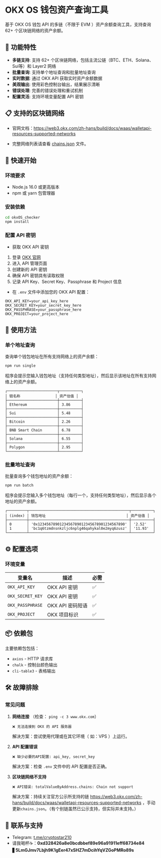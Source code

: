 # OKX OS 钱包资产查询工具

基于 OKX OS 钱包 API 的多链（不限于 EVM ）资产余额查询工具，支持查询 62+ 个区块链网络的资产余额。

## 🌟 功能特性

- **多链支持**: 支持 62+ 个区块链网络，包括主流公链（BTC、ETH、Solana、Sui等）和 Layer2 网络
- **批量查询**: 支持单个地址查询和批量地址查询
- **实时数据**: 通过 OKX API 获取实时资产余额数据
- **美观输出**: 使用彩色控制台输出，结果展示清晰
- **错误处理**: 完善的错误处理和重试机制
- **配置灵活**: 支持环境变量配置 API 密钥

## 📋 支持的区块链网络
- 官网文档：https://web3.okx.com/zh-hans/build/docs/waas/walletapi-resources-supported-networks

- 完整网络列表请查看 [chains.json](./chains.json) 文件。

## 🚀 快速开始

### 环境要求

- Node.js 16.0 或更高版本
- npm 或 yarn 包管理器

### 安装依赖

```bash
cd okxOS_checker
npm install
```

### 配置 API 密钥

- 获取 OKX API 密钥
1. 登录 [OKX 官网](https://web3.okx.com/zh-hans/build/dev-portal)
2. 进入 API 管理页面
3. 创建新的 API 密钥
4. 确保 API 密钥具有读取权限
5. 记录 API Key、Secret Key、Passphrase 和 Project 信息

- 在 `.env` 文件中添加您的 OKX API 配置：
```env
OKX_API_KEY=your_api_key_here
OKX_SECRET_KEY=your_secret_key_here
OKX_PASSPHRASE=your_passphrase_here
OKX_PROJECT=your_project_here
```

## 📖 使用方法

### 单个地址查询

查询单个钱包地址在所有支持网络上的资产余额：

```bash
npm run single
```

程序会提示您输入钱包地址（支持任何类型地址），然后显示该地址在所有支持网络上的资产余额。

```
┌───────────────────────┬──────────┐
│ 链名称                │ 资产估值 │
├───────────────────────┼──────────┤
│ Ethereum              │ 3.86     │
├───────────────────────┼──────────┤
│ Sui                   │ 5.48     │
├───────────────────────┼──────────┤
│ Bitcoin               │ 2.26     │
├───────────────────────┼──────────┤
│ BNB Smart Chain       │ 6.78     │
├───────────────────────┼──────────┤
│ Solana                │ 6.55     │
├───────────────────────┼──────────┤
│ Polygon               │ 2.95     │
└───────────────────────┴──────────┘
```

### 批量地址查询

批量查询多个钱包地址的资产余额：

```bash
npm run batch
```

程序会提示您输入多个钱包地址（每行一个，支持任何类型地址），然后显示各个地址的资产余额。

```
┌─────────┬──────────────────────────────────────────────┬──────────┐
│ (index) │ 钱包地址                                     │ 资产估值 │
├─────────┼──────────────────────────────────────────────┼──────────┤
│ 0       │ '0x1234567890123456789012345678901234567890' │ '2.52'   │
│ 1       │ 'bc1q6tzmdnsnkzljc6nplg46qahykal0e2myq6zusz' │ '11.93'  │
└─────────┴──────────────────────────────────────────────┴──────────┘
```

## ⚙️ 配置选项

### 环境变量

| 变量名 | 描述 | 必需 |
|--------|------|------|
| `OKX_API_KEY` | OKX API 密钥 | ✅ |
| `OKX_SECRET_KEY` | OKX API 密钥 | ✅ |
| `OKX_PASSPHRASE` | OKX API 密码短语 | ✅ |
| `OKX_PROJECT` | OKX 项目标识 | ✅ |`

## 📦 依赖包

主要依赖包包括：
- `axios` - HTTP 请求库
- `chalk` - 控制台颜色输出
- `cli-table3` - 表格输出

## 🛠️ 故障排除

### 常见问题
1. **网络连接** （检查： `ping -c 3 www.okx.com`）
   ```
   ❌ 无法连接到 OKX 的 API 服务器
   ```
   解决方案：尝试使用代理或在其它环境（ 如：VPS ）上运行。

2. **API 配置错误**
   ```
   ❌ 缺少必要的API配置: api_key, secret_key
   ```
   解决方案：检查 `.env` 文件中的 API 配置是否正确。

3. **区块链网络不支持**
   ```
   ❌ API错误: totalValueByAddress.chains: Chain not support
   ```
   解决方案：持续关注官方公示所支持的链 https://web3.okx.com/zh-hans/build/docs/waas/walletapi-resources-supported-networks ，手动更新`chains.json`。（有个别链虽然已公示支持，但实际并未支持。）


## 💬 联系与支持
- Telegram: [t.me/cryptostar210](https://t.me/cryptostar210)
- 请我喝杯☕：**0xd328426a8e0bcdbbef89e96a91911eff68734e84** ▋**5LmGJmv7Lbjh9K1gEer47xSHZ7mDcihYqVZGoPMRo89s**